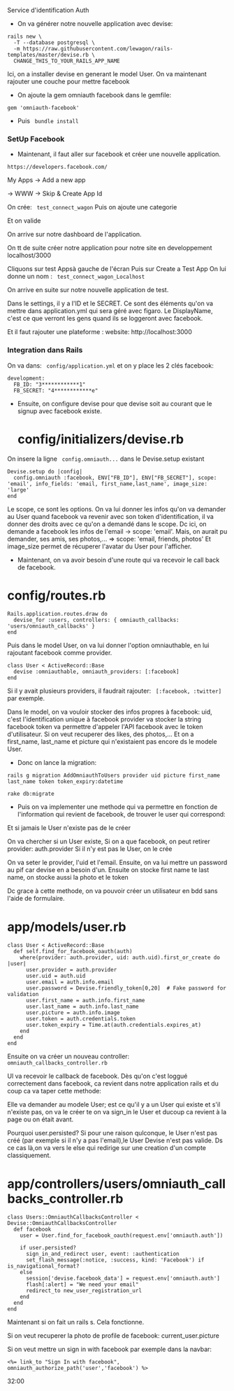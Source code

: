 Service d'identification Auth

- On va générer notre nouvelle application avec devise:
``` 
rails new \
  -T --database postgresql \
  -m https://raw.githubusercontent.com/lewagon/rails-templates/master/devise.rb \
  CHANGE_THIS_TO_YOUR_RAILS_APP_NAME
  ``` 
  
  Ici, on a installer devise en generant le model User.
  On va maintenant rajouter une couche pour mettre facebook
  
  - On ajoute la gem omniauth facebook dans le gemfile:

```   
gem 'omniauth-facebook'
``` 
- Puis ``` bundle install``` 

### SetUp Facebook

- Maintenant, il faut aller sur facebook et créer une nouvelle application.
``` 
https://developers.facebook.com/
``` 
My Apps -> Add a new app

-> WWW
-> Skip & Create App Id

On crée: ``` test_connect_wagon``` 
Puis on ajoute une categorie

Et on valide

On arrive sur notre dashboard de l'application.

On tt de suite créer notre application pour notre site en developpement localhost/3000 

Cliquons sur test Appsà gauche de l'écran
Puis sur Create a Test App
On lui donne un nom : ``` test_connect_wagon_Localhost``` 

On arrive en suite sur notre nouvelle application de test.

Dans le settings, il y a l'ID et le SECRET. Ce sont des éléments qu'on va mettre dans application.yml qui sera géré avec figaro.
Le DisplayName, c'est ce que verront les gens quand ils se loggeront avec facebook.

Et il faut rajouter une plateforme : website: http://localhost:3000

### Integration dans Rails

On va dans: ``` config/application.yml``` 
et on y place les 2 clés facebook:

``` 
development:
  FB_ID: "3************1"
  FB_SECRET: "4************e"
``` 
- Ensuite, on configure devise pour que devise soit au courant que le signup avec facebook existe.
  
  # config/initializers/devise.rb
  
On insere la ligne ``` config.omniauth...```  dans le Devise.setup existant

``` 
Devise.setup do |config|
  config.omniauth :facebook, ENV["FB_ID"], ENV["FB_SECRET"], scope: 'email', info_fields: 'email, first_name,last_name', image_size: 'large'
end
``` 
Le scope, ce sont les options. On va lui donner les infos qu'on va demander au User quand facebook va revenir avec son token d'identification, il va donner des droits avec ce qu'on a demandé dans le scope.
Dc ici, on demande a facebook les infos de l'email -> scope: 'email'.
Mais, on aurait pu demander, ses amis, ses photos,... => scope: 'email, friends, photos'
Et image_size permet de récuperer l'avatar du User pour l'afficher.

- Maintenant, on va avoir besoin d'une route qui va recevoir le call back de facebook.

# config/routes.rb

``` 
Rails.application.routes.draw do
  devise_for :users, controllers: { omniauth_callbacks: 'users/omniauth_callbacks' }
end
``` 

Puis dans le model User, on va lui donner l'option omniauthable, en lui rajoutant facebook comme provider.

``` 
class User < ActiveRecord::Base
  devise :omniauthable, omniauth_providers: [:facebook]
end
``` 

Si il y avait plusieurs providers, il faudrait rajouter: ``` [:facebook, :twitter]```  par exemple.

Dans le model, on va vouloir stocker des infos propres à facebook:
uid, c'est l'identification unique à facebook
provider va stocker la string facebook
token va permettre d'appeler l'API facebook avec le token d'utilisateur. Si on veut recuperer des likes, des photos,...
Et on a first_name, last_name et picture qui n'existaient pas encore ds le modele User.

- Donc on lance la migration:

``` 
rails g migration AddOmniauthToUsers provider uid picture first_name last_name token token_expiry:datetime
``` 

``` 
rake db:migrate
``` 
- Puis on va implementer une methode qui va permettre en fonction de l'information qui revient de facebook, de trouver le user qui correspond:

Et si jamais le User n'existe pas de le créer

On va chercher si un User existe,
Si on a que facebook, on peut retirer provider: auth.provider
Si il n'y est pas le User, on le crée

On va seter le provider, l'uid et l'email.
Ensuite, on va lui mettre un password au pif car devise en a besoin d'un.
Ensuite on stocke first name te last name, on stocke aussi la photo et le token

Dc grace à cette methode, on va pouvoir créer un utilisateur en bdd sans l'aide de formulaire.

# app/models/user.rb

``` 
class User < ActiveRecord::Base
  def self.find_for_facebook_oauth(auth)
    where(provider: auth.provider, uid: auth.uid).first_or_create do |user|
      user.provider = auth.provider
      user.uid = auth.uid
      user.email = auth.info.email
      user.password = Devise.friendly_token[0,20]  # Fake password for validation
      user.first_name = auth.info.first_name
      user.last_name = auth.info.last_name
      user.picture = auth.info.image
      user.token = auth.credentials.token
      user.token_expiry = Time.at(auth.credentials.expires_at)
    end
  end
end
``` 

Ensuite on va créer un nouveau controller: ``` omniauth_callbacks_controller.rb``` 

Ul va recevoir le callback de facebook. Dès qu'on c'est loggué correctement dans facebook, ca revient dans notre application rails et du coup ca va taper cette methode:

Elle va demander au modele User; est ce qu'il y a un User qui existe et s'il n'existe pas, on va le créer te on va sign_in le User et ducoup ca revient à la page ou on était avant.

Pourquoi user.persisted?
Si pour une raison qulconque, le User n'est pas créé (par exemple si il n'y a pas l'email),le User Devise n'est pas valide. Ds ce cas là,on va vers le else qui redirige sur une creation d'un compte classiquement.

# app/controllers/users/omniauth_callbacks_controller.rb

``` 
class Users::OmniauthCallbacksController < Devise::OmniauthCallbacksController
  def facebook
    user = User.find_for_facebook_oauth(request.env['omniauth.auth'])

    if user.persisted?
      sign_in_and_redirect user, event: :authentication
      set_flash_message(:notice, :success, kind: 'Facebook') if is_navigational_format?
    else
      session['devise.facebook_data'] = request.env['omniauth.auth']
      flash[:alert] = "We need your email"
      redirect_to new_user_registration_url
    end
  end
end
``` 

Maintenant si on fait un rails s.
Cela fonctionne.

Si on veut recuperer la photo de profile de facebook: current_user.picture

Si on veut mettre un sign in with facebook par exemple dans la navbar:

``` 
<%= link_to "Sign In with facebook", omniauth_authorize_path('user','facebook') %>
``` 

32:00


  



